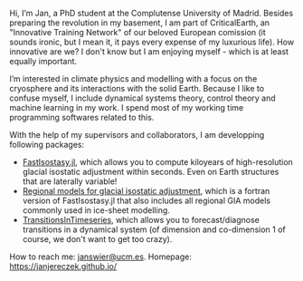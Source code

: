 Hi, I’m Jan, a PhD student at the Complutense University of Madrid. Besides preparing the revolution in my basement, I am part of CriticalEarth, an "Innovative Training Network" of our beloved European comission (it sounds ironic, but I mean it, it pays every expense of my luxurious life). How innovative are we? I don't know but I am enjoying myself - which is at least equally important.

I’m interested in climate physics and modelling with a focus on the cryosphere and its interactions with the solid Earth. Because I like to confuse myself, I include dynamical systems theory, control theory and machine learning in my work. I spend most of my working time programming softwares related to this.

With the help of my supervisors and collaborators, I am developping following packages:
- [FastIsostasy.jl](https://github.com/JanJereczek/FastIsostasy.jl), which allows you to compute kiloyears of high-resolution glacial isostatic adjustment within seconds. Even on Earth structures that are laterally variable!
- [Regional models for glacial isostatic adjustment]([https://github.com/JuliaDynamics/TransitionsInTimeseries.jl](https://github.com/palma-ice/isostasy)), which is a fortran version of FastIsostasy.jl that also includes all regional GIA models commonly used in ice-sheet modelling.
- [TransitionsInTimeseries](https://github.com/JuliaDynamics/TransitionsInTimeseries.jl), which allows you to forecast/diagnose transitions in a dynamical system (of dimension and co-dimension 1 of course, we don't want to get too crazy). 


How to reach me: janswier@ucm.es.
Homepage: https://janjereczek.github.io/


<!---
JanJereczek/JanJereczek is a ✨ special ✨ repository because its `README.md` (this file) appears on your GitHub profile.
You can click the Preview link to take a look at your changes.
- 💞️ I’m looking to collaborate on ...
I’m currently learning ...

--->
